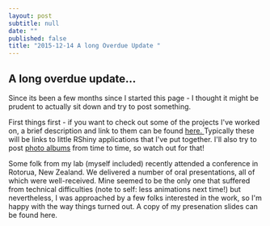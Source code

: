 ```yaml
---
layout: post
subtitle: null
date: ""
published: false
title: "2015-12-14 A long Overdue Update "
---
```


## A long overdue update... 

Since its been a few months since I started this page - I thought it might be prudent to actually sit down and try to post something. 

First things first - if you want to check out some of the projects I've worked on, a brief description and link to them can be found [here. ](http://hetmanb.com/projects.html) Typically these will be links to little RShiny applications that I've put together. I'll also try to post [photo albums](http://hetmanb.com/_photos/) from time to time, so watch out for that! 

Some folk from my lab (myself included) recently attended a conference in Rotorua, New Zealand. We delivered a number of oral presentations, all of which were well-received. Mine seemed to be the only one that suffered from technical difficulties (note to self: less animations next time!) but nevertheless, I was approached by a few folks interested in the work, so I'm happy with the way things turned out. A copy of my presenation slides can be found here.  


